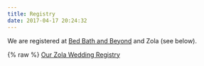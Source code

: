 ```yaml
---
title: Registry
date: 2017-04-17 20:24:32
---
```


We are registered at [Bed Bath and Beyond](https://www.bedbathandbeyond.com/store/giftregistry/view_registry_guest.jsp?registryId=545130496&eventType=Wedding&pwsurl=) and Zola (see below).


{% raw %}
<a class="zola-registry-embed" href="https://www.zola.com/registry/thecoffeys" data-registry-key="thecoffeys">Our Zola Wedding Registry</a><script>!function(e,t,n){var s,a=e.getElementsByTagName(t)[0];e.getElementById(n)||(s=e.createElement(t),s.id=n,s.async=!0,s.src="https://widget.zola.com/js/widget.js",a.parentNode.insertBefore(s,a))}(document,"script","zola-wjs");</script>
{% endraw %}